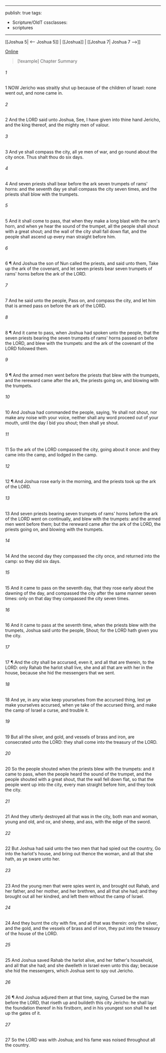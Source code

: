 

---
publish: true
tags:
  - Scripture/OldT
cssclasses:
  - scriptures
---
[[Joshua 5| <-- Joshua 5]] | [[Joshua]] | [[Joshua 7| Joshua 7 -->]]

[Online](https://churchofjesuschrist.org/study/scriptures/ot/josh/6?lang=eng)

>[!example] Chapter Summary
>
###### 1
1 NOW Jericho was straitly shut up because of the children of Israel: none went out, and none came in.
###### 2
2 And the LORD said unto Joshua, See, I have given into thine hand Jericho, and the king thereof, and the mighty men of valour.
###### 3
3 And ye shall compass the city, all ye men of war, and go round about the city once.  Thus shalt thou do six days.
###### 4
4 And seven priests shall bear before the ark seven trumpets of rams' horns: and the seventh day ye shall compass the city seven times, and the priests shall blow with the trumpets.
###### 5
5 And it shall come to pass, that when they make a long blast with the ram's horn, and when ye hear the sound of the trumpet, all the people shall shout with a great shout; and the wall of the city shall fall down flat, and the people shall ascend up every man straight before him.
###### 6
6 ¶ And Joshua the son of Nun called the priests, and said unto them, Take up the ark of the covenant, and let seven priests bear seven trumpets of rams' horns before the ark of the LORD.
###### 7
7 And he said unto the people, Pass on, and compass the city, and let him that is armed pass on before the ark of the LORD.
###### 8
8 ¶ And it came to pass, when Joshua had spoken unto the people, that the seven priests bearing the seven trumpets of rams' horns passed on before the LORD, and blew with the trumpets: and the ark of the covenant of the LORD followed them.
###### 9
9 ¶ And the armed men went before the priests that blew with the trumpets, and the rereward came after the ark, the priests going on, and blowing with the trumpets.
###### 10
10 And Joshua had commanded the people, saying, Ye shall not shout, nor make any noise with your voice, neither shall any word proceed out of your mouth, until the day I bid you shout; then shall ye shout.
###### 11
11 So the ark of the LORD compassed the city, going about it once: and they came into the camp, and lodged in the camp.
###### 12
12 ¶ And Joshua rose early in the morning, and the priests took up the ark of the LORD.
###### 13
13 And seven priests bearing seven trumpets of rams' horns before the ark of the LORD went on continually, and blew with the trumpets: and the armed men went before them; but the rereward came after the ark of the LORD, the priests going on, and blowing with the trumpets.
###### 14
14 And the second day they compassed the city once, and returned into the camp: so they did six days.
###### 15
15 And it came to pass on the seventh day, that they rose early about the dawning of the day, and compassed the city after the same manner seven times: only on that day they compassed the city seven times.
###### 16
16 And it came to pass at the seventh time, when the priests blew with the trumpets, Joshua said unto the people, Shout; for the LORD hath given you the city.
###### 17
17 ¶ And the city shall be accursed, even it, and all that are therein, to the LORD: only Rahab the harlot shall live, she and all that are with her in the house, because she hid the messengers that we sent.
###### 18
18 And ye, in any wise keep yourselves from the accursed thing, lest ye make yourselves accursed, when ye take of the accursed thing, and make the camp of Israel a curse, and trouble it.
###### 19
19 But all the silver, and gold, and vessels of brass and iron, are consecrated unto the LORD: they shall come into the treasury of the LORD.
###### 20
20 So the people shouted when the priests blew with the trumpets: and it came to pass, when the people heard the sound of the trumpet, and the people shouted with a great shout, that the wall fell down flat, so that the people went up into the city, every man straight before him, and they took the city.
###### 21
21 And they utterly destroyed all that was in the city, both man and woman, young and old, and ox, and sheep, and ass, with the edge of the sword.
###### 22
22 But Joshua had said unto the two men that had spied out the country, Go into the harlot's house, and bring out thence the woman, and all that she hath, as ye sware unto her.
###### 23
23 And the young men that were spies went in, and brought out Rahab, and her father, and her mother, and her brethren, and all that she had; and they brought out all her kindred, and left them without the camp of Israel.
###### 24
24 And they burnt the city with fire, and all that was therein: only the silver, and the gold, and the vessels of brass and of iron, they put into the treasury of the house of the LORD.
###### 25
25 And Joshua saved Rahab the harlot alive, and her father's household, and all that she had; and she dwelleth in Israel even unto this day; because she hid the messengers, which Joshua sent to spy out Jericho.
###### 26
26 ¶ And Joshua adjured them at that time, saying, Cursed be the man before the LORD, that riseth up and buildeth this city Jericho: he shall lay the foundation thereof in his firstborn, and in his youngest son shall he set up the gates of it.
###### 27
27 So the LORD was with Joshua; and his fame was noised throughout all the country.



